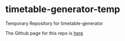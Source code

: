 # timetable-generator-temp
Temporary Repository for timetable-generator

The Github page for this repo is [here](https://ankushgarg1998.github.io/timetable-generator-temp/index.html)
